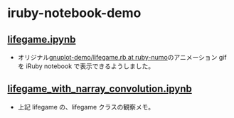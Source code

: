 # iruby-notebook-demo

## [lifegame.ipynb]( iruby-notebook-demo/lifegame/lifegame.ipynb )
*   オリジナル[gnuplot-demo/lifegame.rb at ruby-numo](https://github.com/ruby-numo/gnuplot-demo/blob/master/misc/lifegame/lifegame.rb)のアニメーション gif を iRuby notebook で表示できるようしました。


## [lifegame_with_narray_convolution.ipynb]( iruby-notebook-demo/lifegame/lifegame_with_narray_convolution.ipynb )
*   上記 lifegame の、lifegame クラスの観察メモ。